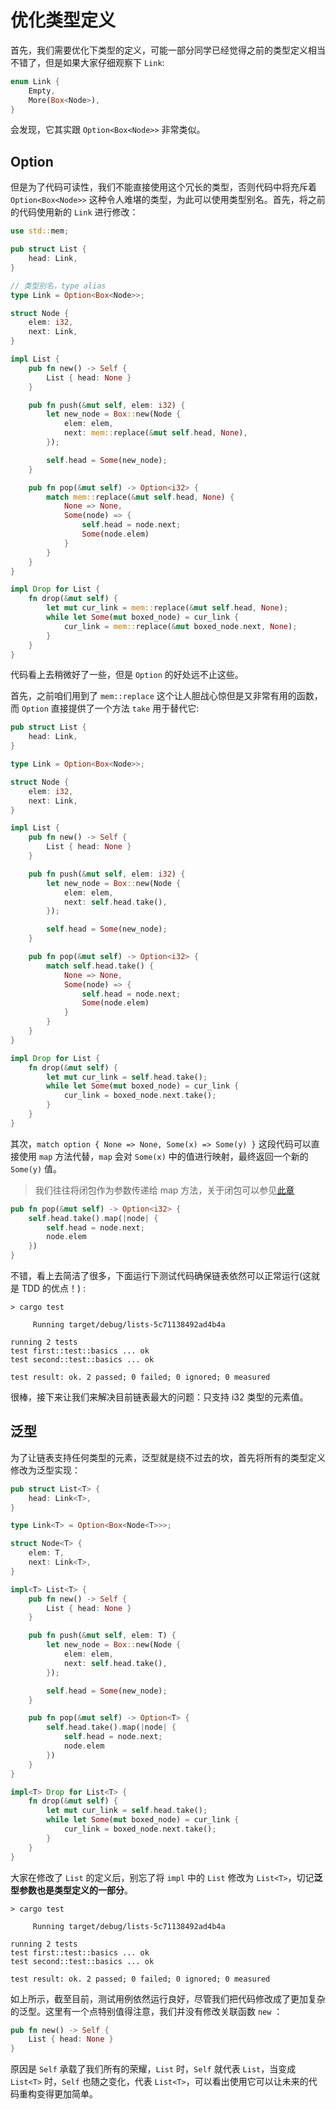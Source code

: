 # 优化类型定义
首先，我们需要优化下类型的定义，可能一部分同学已经觉得之前的类型定义相当不错了，但是如果大家仔细观察下 `Link`:
```rust
enum Link {
    Empty,
    More(Box<Node>),
}
```

会发现，它其实跟 `Option<Box<Node>>` 非常类似。

## Option
但是为了代码可读性，我们不能直接使用这个冗长的类型，否则代码中将充斥着 `Option<Box<Node>>` 这种令人难堪的类型，为此可以使用类型别名。首先，将之前的代码使用新的 `Link` 进行修改：
```rust
use std::mem;

pub struct List {
    head: Link,
}

// 类型别名，type alias
type Link = Option<Box<Node>>;

struct Node {
    elem: i32,
    next: Link,
}

impl List {
    pub fn new() -> Self {
        List { head: None }
    }

    pub fn push(&mut self, elem: i32) {
        let new_node = Box::new(Node {
            elem: elem,
            next: mem::replace(&mut self.head, None),
        });

        self.head = Some(new_node);
    }

    pub fn pop(&mut self) -> Option<i32> {
        match mem::replace(&mut self.head, None) {
            None => None,
            Some(node) => {
                self.head = node.next;
                Some(node.elem)
            }
        }
    }
}

impl Drop for List {
    fn drop(&mut self) {
        let mut cur_link = mem::replace(&mut self.head, None);
        while let Some(mut boxed_node) = cur_link {
            cur_link = mem::replace(&mut boxed_node.next, None);
        }
    }
}
```

代码看上去稍微好了一些，但是 `Option` 的好处远不止这些。

首先，之前咱们用到了 `mem::replace` 这个让人胆战心惊但是又非常有用的函数，而 `Option` 直接提供了一个方法 `take` 用于替代它: 
```rust
pub struct List {
    head: Link,
}

type Link = Option<Box<Node>>;

struct Node {
    elem: i32,
    next: Link,
}

impl List {
    pub fn new() -> Self {
        List { head: None }
    }

    pub fn push(&mut self, elem: i32) {
        let new_node = Box::new(Node {
            elem: elem,
            next: self.head.take(),
        });

        self.head = Some(new_node);
    }

    pub fn pop(&mut self) -> Option<i32> {
        match self.head.take() {
            None => None,
            Some(node) => {
                self.head = node.next;
                Some(node.elem)
            }
        }
    }
}

impl Drop for List {
    fn drop(&mut self) {
        let mut cur_link = self.head.take();
        while let Some(mut boxed_node) = cur_link {
            cur_link = boxed_node.next.take();
        }
    }
}
```

其次，`match option { None => None, Some(x) => Some(y) }` 这段代码可以直接使用 `map` 方法代替，`map` 会对 `Some(x)` 中的值进行映射，最终返回一个新的 `Some(y)` 值。

> 我们往往将闭包作为参数传递给 map 方法，关于闭包可以参见[此章](https://course.rs/advance/functional-programing/closure.html)

```rust
pub fn pop(&mut self) -> Option<i32> {
    self.head.take().map(|node| {
        self.head = node.next;
        node.elem
    })
}
```

不错，看上去简洁了很多，下面运行下测试代码确保链表依然可以正常运行(这就是 TDD 的优点！) :
```shell
> cargo test

     Running target/debug/lists-5c71138492ad4b4a

running 2 tests
test first::test::basics ... ok
test second::test::basics ... ok

test result: ok. 2 passed; 0 failed; 0 ignored; 0 measured
```

很棒，接下来让我们来解决目前链表最大的问题：只支持 i32 类型的元素值。

## 泛型
为了让链表支持任何类型的元素，泛型就是绕不过去的坎，首先将所有的类型定义修改为泛型实现：
```rust
pub struct List<T> {
    head: Link<T>,
}

type Link<T> = Option<Box<Node<T>>>;

struct Node<T> {
    elem: T,
    next: Link<T>,
}

impl<T> List<T> {
    pub fn new() -> Self {
        List { head: None }
    }

    pub fn push(&mut self, elem: T) {
        let new_node = Box::new(Node {
            elem: elem,
            next: self.head.take(),
        });

        self.head = Some(new_node);
    }

    pub fn pop(&mut self) -> Option<T> {
        self.head.take().map(|node| {
            self.head = node.next;
            node.elem
        })
    }
}

impl<T> Drop for List<T> {
    fn drop(&mut self) {
        let mut cur_link = self.head.take();
        while let Some(mut boxed_node) = cur_link {
            cur_link = boxed_node.next.take();
        }
    }
}
```

大家在修改了 `List` 的定义后，别忘了将 `impl` 中的 `List` 修改为 `List<T>`，切记**泛型参数也是类型定义的一部分**。

```shell
> cargo test

     Running target/debug/lists-5c71138492ad4b4a

running 2 tests
test first::test::basics ... ok
test second::test::basics ... ok

test result: ok. 2 passed; 0 failed; 0 ignored; 0 measured
```

如上所示，截至目前，测试用例依然运行良好，尽管我们把代码修改成了更加复杂的泛型。这里有一个点特别值得注意，我们并没有修改关联函数 `new` ：
```rust
pub fn new() -> Self {
    List { head: None }
}
```

原因是 `Self` 承载了我们所有的荣耀，`List` 时，`Self` 就代表 `List`，当变成 `List<T>` 时，`Self` 也随之变化，代表 `List<T>`，可以看出使用它可以让未来的代码重构变得更加简单。


